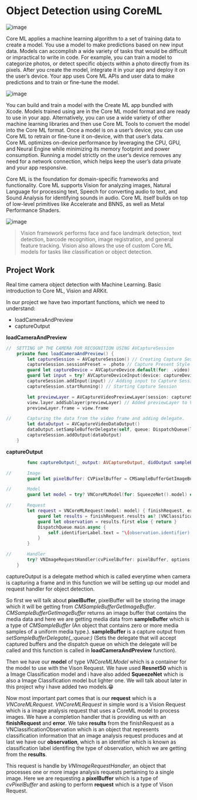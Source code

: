 # Object Detection using CoreML
![image](https://user-images.githubusercontent.com/63160825/215057345-34a5a6a5-b3ea-451d-bbbd-7ddc859dc9fc.png)

Core ML applies a machine learning algorithm to a set of training data to create a model. You use a model to make predictions based on new input data. Models can accomplish a wide variety of tasks that would be difficult or impractical to write in code. For example, you can train a model to categorize photos, or detect specific objects within a photo directly from its pixels.
                                                                          After you create the model, integrate it in your app and deploy it on the user’s device. Your app uses Core ML APIs and user data to make predictions and to train or fine-tune the model.

![image](https://user-images.githubusercontent.com/63160825/215057785-94f6d5fa-08b1-4c9f-a8c8-8c3eb1c97420.png)

You can build and train a model with the Create ML app bundled with Xcode. Models trained using are in the Core ML model format and are ready to use in your app. Alternatively, you can use a wide variety of other machine learning libraries and then use Core ML Tools to convert the model into the Core ML format. Once a model is on a user’s device, you can use Core ML to retrain or fine-tune it on-device, with that user’s data.  
                                                                                                                            Core ML optimizes on-device performance by leveraging the CPU, GPU, and Neural Engine while minimizing its memory footprint and power consumption. Running a model strictly on the user’s device removes any need for a network connection, which helps keep the user’s data private and your app responsive.

Core ML is the foundation for domain-specific frameworks and functionality. Core ML supports Vision for analyzing images, Natural Language for processing text, Speech for converting audio to text, and Sound Analysis for identifying sounds in audio. Core ML itself builds on top of low-level primitives like Accelerate and BNNS, as well as Metal Performance Shaders.

![image](https://user-images.githubusercontent.com/63160825/215057612-e69a36f6-137f-41f4-8a01-9e033f47787a.png)

> Vision framework performs face and face landmark detection, text detection, barcode recognition, image registration, and general feature tracking. Vision also allows the use of custom Core ML models for tasks like classification or object detection.

## Project Work
Real time camera object detection with Machine Learning. Basic introduction to Core ML, Vision and ARKit.

In our project we have two important functions, which we need to understand:
+ loadCameraAndPreview
+ captureOutput

**loadCameraAndPreview**

```swift
//  SETTING UP THE CAMERA FOR RECOGNITION USING AVCaptureSession
    private func loadCameraAndPreview() {
        let captureSession = AVCaptureSession() // Creating Capture Session
        captureSession.sessionPreset = .photo // Capture Present Style
        guard let captureDevice = AVCaptureDevice.default(for: .video) else { return } // Capture Device location is given to back camera
        guard let input = try? AVCaptureDeviceInput(device: captureDevice) else { return } // Setting up the Capture device input from the device
        captureSession.addInput(input) // Adding input to Capture Session
        captureSession.startRunning() // Starting Capture Session

        let previewLayer = AVCaptureVideoPreviewLayer(session: captureSession) // Addedd the Capture Session to preview layer
        view.layer.addSublayer(previewLayer) // Added previewLayer to View for displaying on the screen + Frame
        previewLayer.frame = view.frame

//      Capturing the data from the video frame and adding delegate.
        let dataOutput = AVCaptureVideoDataOutput()
        dataOutput.setSampleBufferDelegate(self, queue: DispatchQueue(label: "videoQueue"))
        captureSession.addOutput(dataOutput)
    }
```

**captureOutput**

```swift
        func captureOutput(_ output: AVCaptureOutput, didOutput sampleBuffer: CMSampleBuffer, from connection: AVCaptureConnection) {

//      Image
        guard let pixelBuffer: CVPixelBuffer = CMSampleBufferGetImageBuffer(sampleBuffer) else { return }

//      Model
        guard let model = try? VNCoreMLModel(for: SqueezeNet().model) else { return }

//      Request
        let request = VNCoreMLRequest(model: model) { finishRequest, error in
            guard let results = finishRequest.results as? [VNClassificationObservation] else { return }
            guard let observation = results.first else { return }
            DispatchQueue.main.async {
                self.identifierLabel.text = "\(observation.identifier) \(observation.confidence * 100)"
            }
        }

//      Handler
        try? VNImageRequestHandler(cvPixelBuffer: pixelBuffer, options: [:]).perform([request])
    }
```

captureOutput is a delegate method which is called everytime when camera is capturing a frame and in this function we will be setting up our model and request handler for object detection.

So first we will talk about **pixelBuffer**, pixelBuffer will be storing the image which it will be getting from *CMSampleBufferGetImageBuffer*. *CMSampleBufferGetImageBuffer* returns an image buffer that contains the media data and here we are getting media data from **sampleBuffer** which is a type of *CMSampleBuffer* (An object that contains zero or more media samples of a uniform media type.). **sampleBuffer** is a capture output from *setSampleBufferDelegate(_:queue:)* (Sets the delegate that will accept captured buffers and the dispatch queue on which the delegate will be called and this function is called in **loadCameraAndPreview** function).
                                                              
Then we have our **model** of type *VNCoreMLModel* which is a container for the model to use with the Vison Request. We have used **Resnet50** which is a Image Classification model and i have also added **SqueezeNet** which is also a Image Classification model but lighter one. We will talk about later in this project why i have added two models.😁
                                                              
Now most important part comes that is our **request** which is a *VNCoreMLRequest*. *VNCoreMLRequest* in simple word is a Vision Request which is a image analysis request that uses a CoreML model to process images. We have a completion handler that is providing us with an **finishRequest** and **error**. We take **results** from the finishRequest as a VNClassificationObservation which is an object that represents classification information that an image analysis request produces and at last we have our **observation**, which is an identifier which is known as classification label identifing the type of observation, which we are getting from the **results**.

This request is handle by *VNImageRequestHandler*, an object that processes one or more image analysis requests pertaining to a single image. Here we are requesting a **pixelBuffer** which is a type of *cvPixelBuffer* and asking to perform **request** which is a type of Vison Request.
